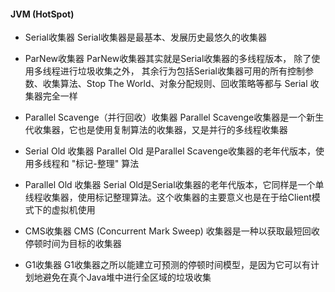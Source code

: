 #### JVM (HotSpot)
- Serial收集器
Serial收集器是最基本、发展历史最悠久的收集器

- ParNew收集器
ParNew收集器其实就是Serial收集器的多线程版本，
除了使用多线程进行垃圾收集之外，
其余行为包括Serial收集器可用的所有控制参数、收集算法、Stop The World、对象分配规则、回收策略等都与 Serial 收集器完全一样

- Parallel Scavenge（并行回收）收集器
Parallel Scavenge收集器是一个新生代收集器，它也是使用复制算法的收集器，又是并行的多线程收集器

- Serial Old 收集器
Parallel Old 是Parallel Scavenge收集器的老年代版本，使用多线程和 "标记-整理" 算法

- Parallel Old 收集器
Serial Old是Serial收集器的老年代版本，它同样是一个单线程收集器，使用标记整理算法。这个收集器的主要意义也是在于给Client模式下的虚拟机使用

- CMS收集器
CMS (Concurrent Mark Sweep) 收集器是一种以获取最短回收停顿时间为目标的收集器

- G1收集器
G1收集器之所以能建立可预测的停顿时间模型，是因为它可以有计划地避免在真个Java堆中进行全区域的垃圾收集
